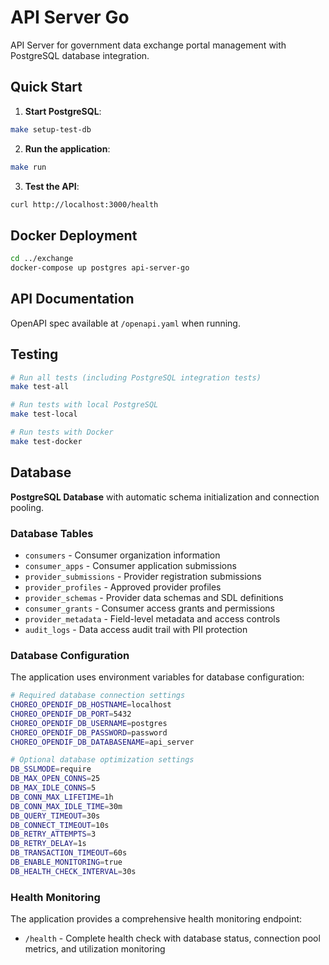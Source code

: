 # API Server Go

API Server for government data exchange portal management with PostgreSQL database integration.


## Quick Start

1. **Start PostgreSQL**:
```bash
make setup-test-db
```

2. **Run the application**:
```bash
make run
```

3. **Test the API**:
```bash
curl http://localhost:3000/health
```

## Docker Deployment

```bash
cd ../exchange
docker-compose up postgres api-server-go
```

## API Documentation

OpenAPI spec available at `/openapi.yaml` when running.

## Testing

```bash
# Run all tests (including PostgreSQL integration tests)
make test-all

# Run tests with local PostgreSQL
make test-local

# Run tests with Docker
make test-docker
```

## Database

**PostgreSQL Database** with automatic schema initialization and connection pooling.

### Database Tables
- `consumers` - Consumer organization information
- `consumer_apps` - Consumer application submissions
- `provider_submissions` - Provider registration submissions
- `provider_profiles` - Approved provider profiles
- `provider_schemas` - Provider data schemas and SDL definitions
- `consumer_grants` - Consumer access grants and permissions
- `provider_metadata` - Field-level metadata and access controls
- `audit_logs` - Data access audit trail with PII protection

### Database Configuration

The application uses environment variables for database configuration:

```bash
# Required database connection settings
CHOREO_OPENDIF_DB_HOSTNAME=localhost
CHOREO_OPENDIF_DB_PORT=5432
CHOREO_OPENDIF_DB_USERNAME=postgres
CHOREO_OPENDIF_DB_PASSWORD=password
CHOREO_OPENDIF_DB_DATABASENAME=api_server

# Optional database optimization settings
DB_SSLMODE=require
DB_MAX_OPEN_CONNS=25
DB_MAX_IDLE_CONNS=5
DB_CONN_MAX_LIFETIME=1h
DB_CONN_MAX_IDLE_TIME=30m
DB_QUERY_TIMEOUT=30s
DB_CONNECT_TIMEOUT=10s
DB_RETRY_ATTEMPTS=3
DB_RETRY_DELAY=1s
DB_TRANSACTION_TIMEOUT=60s
DB_ENABLE_MONITORING=true
DB_HEALTH_CHECK_INTERVAL=30s
```

### Health Monitoring

The application provides a comprehensive health monitoring endpoint:

- `/health` - Complete health check with database status, connection pool metrics, and utilization monitoring
